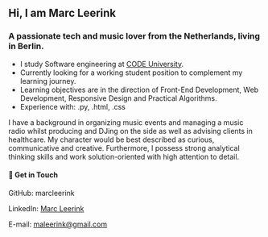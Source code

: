## Hi, I am Marc Leerink

### A passionate tech and music lover from the Netherlands, living in Berlin. 

- I study Software engineering at [CODE University](www.code.berlin).
- Currently looking for a working student position to complement my learning journey. 
- Learning objectives are in the direction of Front-End Development, Web Development, Responsive Design and Practical Algorithms. 
- Experience with: .py, .html, .css

I have a background in organizing music events and managing a music radio whilst producing and DJing on the side as well as advising clients in healthcare. 
My character would be best described as curious, communicative and creative. Furthermore, I possess strong analytical thinking skills and work solution-oriented with high attention to detail.


#### 📧 Get in Touch
GitHub: marcleerink

LinkedIn: [Marc Leerink](https://www.linkedin.com/in/marc-leerink-82b83b121/)

E-mail: maleerink@gmail.com
